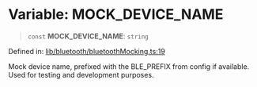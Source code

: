 # Variable: MOCK\_DEVICE\_NAME

> `const` **MOCK\_DEVICE\_NAME**: `string`

Defined in: [lib/bluetooth/bluetoothMocking.ts:19](https://github.com/aldesgroup/goaldn/blob/b43e92ae42dcd6febc9c2c8f0742ef8c669d44f6/lib/bluetooth/bluetoothMocking.ts#L19)

Mock device name, prefixed with the BLE_PREFIX from config if available.
Used for testing and development purposes.

